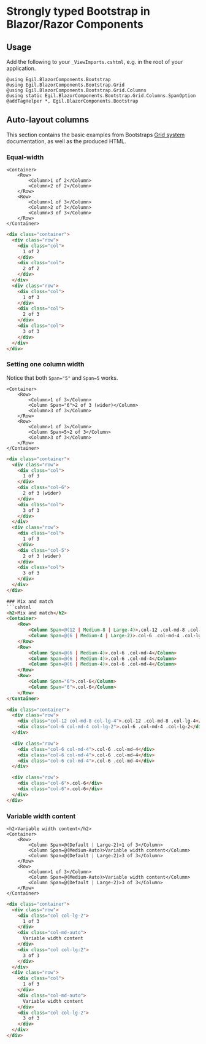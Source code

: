 # Strongly typed Bootstrap in Blazor/Razor Components #

## Usage
Add the following to your `_ViewImports.cshtml`, e.g. in the root of your application.

```cshtml
@using Egil.BlazorComponents.Bootstrap
@using Egil.BlazorComponents.Bootstrap.Grid
@using Egil.BlazorComponents.Bootstrap.Grid.Columns
@using static Egil.BlazorComponents.Bootstrap.Grid.Columns.SpanOption
@addTagHelper *, Egil.BlazorComponents.Bootstrap
```

## Auto-layout columns
This section contains the basic examples from Bootstraps 
[Grid system](https://getbootstrap.com/docs/4.3/layout/grid) documentation, as well as the produced HTML.

### Equal-width
```cshtml
<Container>
    <Row>
        <Column>1 of 2</Column>
        <Column>2 of 2</Column>
    </Row>
    <Row>
        <Column>1 of 3</Column>
        <Column>2 of 3</Column>
        <Column>3 of 3</Column>
    </Row>
</Container>
```

```html
<div class="container">
  <div class="row">
    <div class="col">
      1 of 2
    </div>
    <div class="col">
      2 of 2
    </div>
  </div>
  <div class="row">
    <div class="col">
      1 of 3
    </div>
    <div class="col">
      2 of 3
    </div>
    <div class="col">
      3 of 3
    </div>
  </div>
</div>
```

### Setting one column width
Notice that both `Span="5"` and `Span=5` works.
```cshtml
<Container>
    <Row>
        <Column>1 of 3</Column>
        <Column Span="6">2 of 3 (wider)</Column>
        <Column>3 of 3</Column>
    </Row>
    <Row>
        <Column>1 of 3</Column>
        <Column Span=5>2 of 3</Column>
        <Column>3 of 3</Column>
    </Row>
</Container>
```

```html
<div class="container">
  <div class="row">
    <div class="col">
      1 of 3
    </div>
    <div class="col-6">
      2 of 3 (wider)
    </div>
    <div class="col">
      3 of 3
    </div>
  </div>
  <div class="row">
    <div class="col">
      1 of 3
    </div>
    <div class="col-5">
      2 of 3 (wider)
    </div>
    <div class="col">
      3 of 3
    </div>
  </div>
</div>

### Mix and match
```cshtml
<h2>Mix and match</h2>
<Container>
    <Row>
        <Column Span=@(12 | Medium-8 | Large-4)>.col-12 .col-md-8 .col-lg-4</Column>
        <Column Span=@(6 | Medium-4 | Large-2)>.col-6 .col-md-4 .col-lg-2</Column>
    </Row>
    <Row>
        <Column Span=@(6 | Medium-4)>.col-6 .col-md-4</Column>
        <Column Span=@(6 | Medium-4)>.col-6 .col-md-4</Column>
        <Column Span=@(6 | Medium-4)>.col-6 .col-md-4</Column>
    </Row>
    <Row>
        <Column Span="6">.col-6</Column>
        <Column Span="6">.col-6</Column>
    </Row>
</Container>
```

```html
<div class="container">
  <div class="row">
    <div class="col-12 col-md-8 col-lg-4">.col-12 .col-md-8 .col-lg-4</div>
    <div class="col-6 col-md-4 col-lg-2">.col-6 .col-md-4 .col-lg-2</div>
  </div>

  <div class="row">
    <div class="col-6 col-md-4">.col-6 .col-md-4</div>
    <div class="col-6 col-md-4">.col-6 .col-md-4</div>
    <div class="col-6 col-md-4">.col-6 .col-md-4</div>
  </div>

  <div class="row">
    <div class="col-6">.col-6</div>
    <div class="col-6">.col-6</div>
  </div>
</div>
```

### Variable width content
```cshtml
<h2>Variable width content</h2>
<Container>
    <Row>
        <Column Span=@(Default | Large-2)>1 of 3</Column>
        <Column Span=@(Medium-Auto)>Variable width content</Column>
        <Column Span=@(Default | Large-2)>3 of 3</Column>
    </Row>
    <Row>
        <Column>1 of 3</Column>
        <Column Span=@(Medium-Auto)>Variable width content</Column>
        <Column Span=@(Default | Large-2)>3 of 3</Column>
    </Row>
</Container>
```

```html
<div class="container">
  <div class="row">
    <div class="col col-lg-2">
      1 of 3
    </div>
    <div class="col-md-auto">
      Variable width content
    </div>
    <div class="col col-lg-2">
      3 of 3
    </div>
  </div>
  <div class="row">
    <div class="col">
      1 of 3
    </div>
    <div class="col-md-auto">
      Variable width content
    </div>
    <div class="col col-lg-2">
      3 of 3
    </div>
  </div>
</div>
```